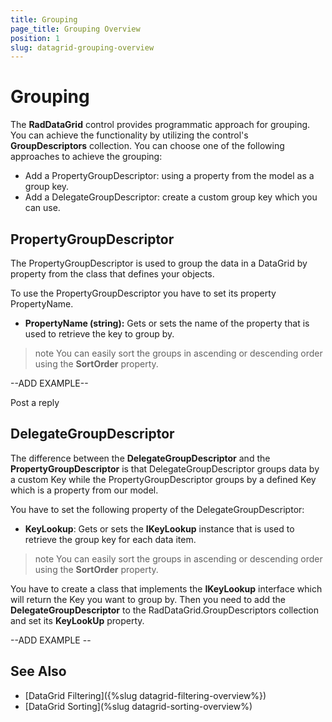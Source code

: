 ```yaml
---
title: Grouping
page_title: Grouping Overview
position: 1
slug: datagrid-grouping-overview
---
```


# Grouping #

The **RadDataGrid** control provides programmatic approach for grouping. You can achieve the functionality by utilizing the control's **GroupDescriptors** collection. You can choose one of the following approaches to achieve the grouping:

* Add a PropertyGroupDescriptor: using a property from the model as a group key.
* Add a DelegateGroupDescriptor: create a custom group key which you can use.

## PropertyGroupDescriptor ##

The PropertyGroupDescriptor is used to group the data in a DataGrid by property from the class that defines your objects.

To use the PropertyGroupDescriptor you have to set its property PropertyName.

* **PropertyName (string):** Gets or sets the name of the property that is used to retrieve the key to group by.

>note You can easily sort the groups in ascending or descending order using the **SortOrder** property.

--ADD EXAMPLE--


Post a reply  
## DelegateGroupDescriptor ##

The difference between the **DelegateGroupDescriptor** and the **PropertyGroupDescriptor** is that DelegateGroupDescriptor groups data by a custom Key while the PropertyGroupDescriptor groups by a defined Key which is a property from our model.

You have to set the following property of the DelegateGroupDescriptor:

 * **KeyLookup**: Gets or sets the **IKeyLookup** instance that is used to retrieve the group key for each data item.

>note You can easily sort the groups in ascending or descending order using the **SortOrder** property.

You have to create a class that implements the **IKeyLookup** interface which will return the Key you want to group by. Then you need to add the **DelegateGroupDescriptor** to the RadDataGrid.GroupDescriptors collection and set its **KeyLookUp** property.

--ADD EXAMPLE --

## See Also

* [DataGrid Filtering]({%slug datagrid-filtering-overview%})
* [DataGrid Sorting](%slug datagrid-sorting-overview%)